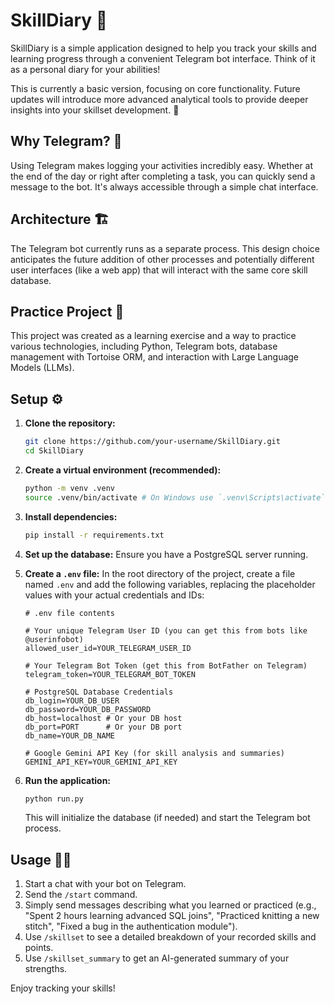 # SkillDiary 📝

SkillDiary is a simple application designed to help you track your skills and learning progress through a convenient Telegram bot interface. Think of it as a personal diary for your abilities!

This is currently a basic version, focusing on core functionality. Future updates will introduce more advanced analytical tools to provide deeper insights into your skillset development. 🚀

## Why Telegram? 💬

Using Telegram makes logging your activities incredibly easy. Whether at the end of the day or right after completing a task, you can quickly send a message to the bot. It's always accessible through a simple chat interface.

## Architecture 🏗️

The Telegram bot currently runs as a separate process. This design choice anticipates the future addition of other processes and potentially different user interfaces (like a web app) that will interact with the same core skill database.

## Practice Project 🌱

This project was created as a learning exercise and a way to practice various technologies, including Python, Telegram bots, database management with Tortoise ORM, and interaction with Large Language Models (LLMs).

## Setup ⚙️

1.  **Clone the repository:**
    ```bash
    git clone https://github.com/your-username/SkillDiary.git
    cd SkillDiary
    ```
2.  **Create a virtual environment (recommended):**
    ```bash
    python -m venv .venv
    source .venv/bin/activate # On Windows use `.venv\Scripts\activate`
    ```
3.  **Install dependencies:**
    ```bash
    pip install -r requirements.txt
    ```
4.  **Set up the database:** Ensure you have a PostgreSQL server running.
5.  **Create a `.env` file:** In the root directory of the project, create a file named `.env` and add the following variables, replacing the placeholder values with your actual credentials and IDs:

    ```dotenv
    # .env file contents

    # Your unique Telegram User ID (you can get this from bots like @userinfobot)
    allowed_user_id=YOUR_TELEGRAM_USER_ID

    # Your Telegram Bot Token (get this from BotFather on Telegram)
    telegram_token=YOUR_TELEGRAM_BOT_TOKEN

    # PostgreSQL Database Credentials
    db_login=YOUR_DB_USER
    db_password=YOUR_DB_PASSWORD
    db_host=localhost # Or your DB host
    db_port=PORT      # Or your DB port
    db_name=YOUR_DB_NAME

    # Google Gemini API Key (for skill analysis and summaries)
    GEMINI_API_KEY=YOUR_GEMINI_API_KEY
    ```

6.  **Run the application:**
    ```bash
    python run.py
    ```
    This will initialize the database (if needed) and start the Telegram bot process.

## Usage 🧑‍💻

1.  Start a chat with your bot on Telegram.
2.  Send the `/start` command.
3.  Simply send messages describing what you learned or practiced (e.g., "Spent 2 hours learning advanced SQL joins", "Practiced knitting a new stitch", "Fixed a bug in the authentication module").
4.  Use `/skillset` to see a detailed breakdown of your recorded skills and points.
5.  Use `/skillset_summary` to get an AI-generated summary of your strengths.

Enjoy tracking your skills!
